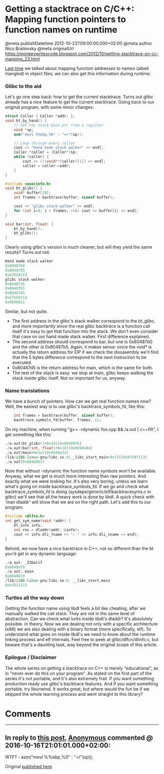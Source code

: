 # Getting a stacktrace on C/C++: Mapping function pointers to function names on runtime

@meta publishDatetime 2012-10-23T09:00:00.000+02:00
@meta author Nico Brailovsky
@meta originalUrl https://monkeywritescode.blogspot.com/2012/10/getting-stacktrace-on-cc-mapping_23.html

[Last time](/md_blog/2012/1018_GettingastacktraceonCCMappingfunctionpointerstofunctionnamesinobjfiles.md) we talked about mapping function addresses to names (albeit mangled) in object files; we can also get this information during runtime:

### Glibc to the aid

Let's go one step back: how to get the current stacktrace. Turns out glibc already has a nice feature to get the current stacktrace. Going back to our original program, with some minor changes:

```c++
struct Caller { Caller *addr; };
void bt_by_hand() {
    // Get the stack base ptr from a register
    void *sp;
    asm("movl %%ebp,%0" : "=r"(sp));

    // Loop through every caller
    cout << "Hand made stack walker" << endl;
    Caller *caller = (Caller*)sp;
    while (caller) {
        cout << (((void**)caller)[1]) << endl;
        caller = caller->addr;
    }
}

#include <execinfo.h>
void bt_glibc() {
    void* buffer[10];
    int frames = backtrace(buffer, sizeof buffer);

    cout << "glibc stack walker" << endl;
    for (int i=0; i < frames; ++i) cout << buffer[i] << endl;
}

void bar(int, float) {
    bt_by_hand();
    bt_glibc();
}
```

Clearly using glibc's version is much cleaner, but will they yield the same results? Turns out not:

```c++
Hand made stack walker
0x80487b0
0x80487d5
0xb7659113
glibc stack walker
0x804873b
0x80487b5
0x80487d5
0xb7659113
0x8048611
```

Similar, but not quite.
* The first address in the glibc's stack walker correspond to the bt\_glibc, and more importantly since the real glibc backtrace is a function call itself it's easy to get that function into the stack. We don't even consider that case on our hand made stack walker. First difference explained.
* The second address should correspond to bar, but one is 0x80487b0 and the other is 0x80487b5. Again, it makes sense: since the void\* is actually the return address for EIP if we check the dissasembly we'll find that the 5 bytes difference correspond to the next instruction to be executed.
* 0x80487d5 is the return address for main, which is the same for both.
* The rest of the stack is easy: we stop at main, glibc keeps walking the stack inside glibc itself. Not so important for us, anyway.

### Name translations

We have a bunch of pointers. How can we get real function names now? Well, the easiest way is to use glibc's backtrace\_symbols\_fd, like this:

```c++
    int frames = backtrace(buffer, sizeof buffer);
    backtrace_symbols_fd(buffer, frames, 1);
```

On my machine, when running "g++ -rdynamic foo.cpp &&./a.out | c++filt", I get something like this:

```c++
./a.out(bt_glibc()+0x19)[0x8048976]
./a.out(bar(int, float)+0x10)[0x8048a0a]
./a.out(main+0x1e)[0x8048a2a]
/lib/i386-linux-gnu/libc.so.6(__libc_start_main+0xf3)[0xb759f113]
./a.out[0x8048851]
```

Note that without -rdynamic the function name symbols won't be available. Anyway, what we get is much more interesting than raw pointers. And exactly what we were looking for. It's also very boring, unless we learn what's going on inside backtrace\_symbols\_fd. If we go and check what backtrace\_symbols\_fd is doing (sysdeps/generic/elf/backtracesyms.c in glibc) we'll see that all the heavy work is done by libdl. A quick check with 'man dladdr' will show that we are on the right path. Let's add this to our program:

```c++
#include <dlfcn.h>
int get_sym_name(void *addr) {
    Dl_info info;
    int res = dladdr(addr, &info);
    cout << info.dli_fname << ": " << info.dli_sname << endl;
}
```

Behold, we now have a nice backtrace in C++, not so different than the bt you'd get in any dynamic language:

```c++
./a.out: _Z3barif
0x8048af9
./a.out: main
0x8048b19
/lib/i386-linux-gnu/libc.so.6: __libc_start_main
0xb7612113
```

### Turtles all the way down

Getting the function name using libdl feels a bit like cheating, after we manually walked the call stack. They are not in the same level of abstraction. Can we check what lurks inside libdl's dladdr? It's absolutely possible. In theory. Now we are dealing not only with a specific architecture (x86) we are also dealing with a binary format (more specifically, elf). To understand what goes on inside libdl's we need to know about the runtime linking process and elf internals. Feel free to peek at glibc/dlfcn/dlinfo.c, but beware that's a daunting task, way beyond the original scope of this article.

### Epilogue / Disclaimer

The whole series on getting a stacktrace on C++ is merely "educational", as in "never-ever do this on your program". As stated on the first part of the series it's not portable, and it's also extremely frail. If you want something production ready use glibc's backtrace features. And if you want something portable, try libunwind. It works great, but where would the fun be if we skipped the whole learning process and went straight to this library?


# Comments

---
## In reply to [this post](), [Anonymous]() commented @ 2016-10-16T21:01:01.000+02:00:

WTF? - asm("movl %%ebp,%0" : "=r"(sp));

Original [published here](/md_blog/2012/1023_GettingastacktraceonCCMappingfunctionpointerstofunctionnamesonruntime.md).
